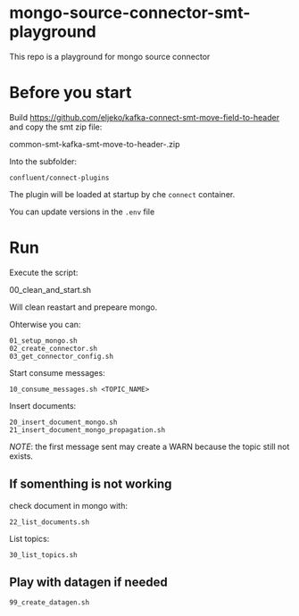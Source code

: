 # mongo-source-connector-smt-playground

This repo is a playground for mongo source connector

# Before you start

Build https://github.com/eljeko/kafka-connect-smt-move-field-to-header and copy the smt zip file:

common-smt-kafka-smt-move-to-header-<VERSION>.zip

Into the subfolder:

```confluent/connect-plugins```

The plugin will be loaded at startup by che `connect` container.

You can update versions in the `.env` file

# Run

Execute the script:

00_clean_and_start.sh           

Will clean reastart and prepeare mongo.


Ohterwise you can:

    01_setup_mongo.sh
    02_create_connector.sh
    03_get_connector_config.sh

Start consume messages:

    10_consume_messages.sh <TOPIC_NAME>

Insert documents:

    20_insert_document_mongo.sh
    21_insert_document_mongo_propagation.sh

*NOTE*: the first message sent may create a WARN because the topic still not exists.

## If somenthing is not working 

check document in mongo with:

    22_list_documents.sh

List topics:

    30_list_topics.sh

## Play with datagen if needed

    99_create_datagen.sh


